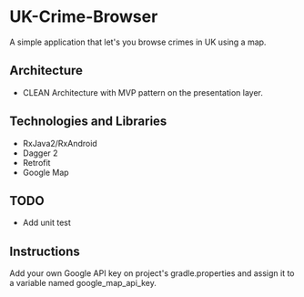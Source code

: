 # UK-Crime-Browser
A simple application that let's you browse crimes in UK using a map. 


## Architecture
- CLEAN Architecture with MVP pattern on the presentation layer.

## Technologies and Libraries
* RxJava2/RxAndroid
* Dagger 2
* Retrofit
* Google Map

## TODO
* Add unit test

## Instructions
Add your own Google API key on project's gradle.properties and assign it to a variable named google_map_api_key.
